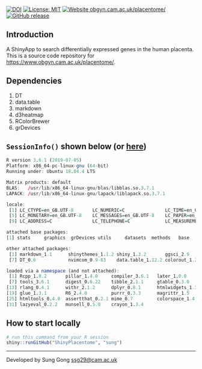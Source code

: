 [![DOI](https://zenodo.org/badge/184614898.svg)](https://zenodo.org/badge/latestdoi/184614898)
[![License: MIT](https://img.shields.io/badge/License-MIT-yellow.svg)](https://opensource.org/licenses/MIT)
[![Website obgyn.cam.ac.uk/placentome/](https://img.shields.io/website-up-down-green-red/https/www.obgyn.cam.ac.uk/placentome.svg)](https://www.obgyn.cam.ac.uk/placentome/)
[![GitHub release](https://img.shields.io/github/release/sung/ShinyPlacentome.svg)](https://GitHub.com/sung/ShinyPlacentome/releases/)
## Introduction
A ShinyApp to search differentially expressed genes in the human placenta.
This is a source code repository for https://www.obgyn.cam.ac.uk/placentome/.

## Dependencies
1. DT
2. data.table
3. markdown
4. d3heatmap
5. RColorBrewer
6. grDevices

## `SessionInfo()` shown below (or [here](sessionInfo.txt))
```r
R version 3.6.1 (2019-07-05)
Platform: x86_64-pc-linux-gnu (64-bit)
Running under: Ubuntu 18.04.4 LTS

Matrix products: default
BLAS:   /usr/lib/x86_64-linux-gnu/blas/libblas.so.3.7.1
LAPACK: /usr/lib/x86_64-linux-gnu/lapack/liblapack.so.3.7.1

locale:
 [1] LC_CTYPE=en_GB.UTF-8       LC_NUMERIC=C               LC_TIME=en_GB.UTF-8        LC_COLLATE=en_GB.UTF-8    
 [5] LC_MONETARY=en_GB.UTF-8    LC_MESSAGES=en_GB.UTF-8    LC_PAPER=en_GB.UTF-8       LC_NAME=C                 
 [9] LC_ADDRESS=C               LC_TELEPHONE=C             LC_MEASUREMENT=en_GB.UTF-8 LC_IDENTIFICATION=C       

attached base packages:
[1] stats     graphics  grDevices utils     datasets  methods   base     

other attached packages:
 [1] markdown_1.1      shinythemes_1.1.2 shiny_1.3.2       ggsci_2.9         ggplot2_3.1.1     d3heatmap_0.6.1.2
 [7] DT_0.6            nvimcom_0.9-83    data.table_1.12.2 colorout_1.2-2   

loaded via a namespace (and not attached):
 [1] Rcpp_1.0.2       pillar_1.4.0     compiler_3.6.1   later_1.0.0      plyr_1.8.4       base64enc_0.1-3 
 [7] tools_3.6.1      digest_0.6.22    tibble_2.1.1     gtable_0.3.0     pkgconfig_2.0.2  png_0.1-7       
[13] rlang_0.4.1      withr_2.1.2      dplyr_0.8.1      htmlwidgets_1.3  grid_3.6.1       tidyselect_0.2.5
[19] glue_1.3.1       R6_2.4.0         purrr_0.3.3      magrittr_1.5     scales_1.0.0     promises_1.1.0  
[25] htmltools_0.4.0  assertthat_0.2.1 mime_0.7         colorspace_1.4-1 xtable_1.8-4     httpuv_1.5.2    
[31] lazyeval_0.2.2   munsell_0.5.0    crayon_1.3.4    
```

## How to start locally
```R
# run this command from your R session
shiny::runGitHub("ShinyPlacentome", "sung") 
```

----
Developed by Sung Gong <ssg29@cam.ac.uk>
